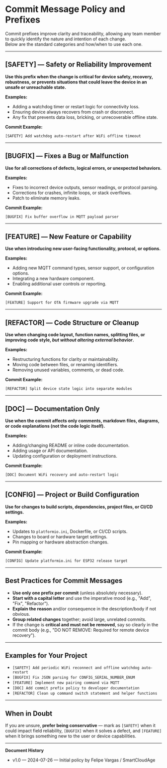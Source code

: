 # Commit Message Policy and Prefixes

Commit prefixes improve clarity and traceability, allowing any team member to quickly identify the nature and intention of each change.  
Below are the standard categories and how/when to use each one.

---

## [SAFETY] — Safety or Reliability Improvement

**Use this prefix when the change is critical for device safety, recovery, robustness, or prevents situations that could leave the device in an unsafe or unreachable state.**

**Examples:**
- Adding a watchdog timer or restart logic for connectivity loss.
- Ensuring device always recovers from crash or disconnect.
- Any fix that prevents data loss, bricking, or unrecoverable offline state.

**Commit Example:**
```
[SAFETY] Add watchdog auto-restart after WiFi offline timeout
```

---

## [BUGFIX] — Fixes a Bug or Malfunction

**Use for all corrections of defects, logical errors, or unexpected behaviors.**

**Examples:**
- Fixes to incorrect device outputs, sensor readings, or protocol parsing.
- Corrections for crashes, infinite loops, or stack overflows.
- Patch to eliminate memory leaks.

**Commit Example:**
```
[BUGFIX] Fix buffer overflow in MQTT payload parser
```

---

## [FEATURE] — New Feature or Capability

**Use when introducing new user-facing functionality, protocol, or options.**

**Examples:**
- Adding new MQTT command types, sensor support, or configuration options.
- Integrating a new hardware component.
- Enabling additional user controls or reporting.

**Commit Example:**
```
[FEATURE] Support for OTA firmware upgrade via MQTT
```

---

## [REFACTOR] — Code Structure or Cleanup

**Use when changing code layout, function names, splitting files, or improving code style, _but without altering external behavior_.**

**Examples:**
- Restructuring functions for clarity or maintainability.
- Moving code between files, or renaming identifiers.
- Removing unused variables, comments, or dead code.

**Commit Example:**
```
[REFACTOR] Split device state logic into separate modules
```

---

## [DOC] — Documentation Only

**Use when the commit affects only comments, markdown files, diagrams, or code explanations (not the code logic itself).**

**Examples:**
- Adding/changing README or inline code documentation.
- Adding usage or API documentation.
- Updating configuration or deployment instructions.

**Commit Example:**
```
[DOC] Document WiFi recovery and auto-restart logic
```

---

## [CONFIG] — Project or Build Configuration

**Use for changes to build scripts, dependencies, project files, or CI/CD settings.**

**Examples:**
- Updates to `platformio.ini`, Dockerfile, or CI/CD scripts.
- Changes to board or hardware target settings.
- Pin mapping or hardware abstraction changes.

**Commit Example:**
```
[CONFIG] Update platformio.ini for ESP32 release target
```

---

## Best Practices for Commit Messages

- **Use only one prefix per commit** (unless absolutely necessary).
- **Start with a capital letter** and use the imperative mood (e.g., "Add", "Fix", "Refactor").
- **Explain the reason** and/or consequence in the description/body if not obvious.
- **Group related changes** together; avoid large, unrelated commits.
- If the change is **critical and must not be removed**, say so clearly in the commit body (e.g., "DO NOT REMOVE: Required for remote device recovery").

---

## Examples for Your Project

- `[SAFETY] Add periodic WiFi reconnect and offline watchdog auto-restart`
- `[BUGFIX] Fix JSON parsing for CONFIG_SERIAL_NUMBER_ENUM`
- `[FEATURE] Implement new pairing command via MQTT`
- `[DOC] Add commit prefix policy to developer documentation`
- `[REFACTOR] Clean up command switch statement and helper functions`

---

## When in Doubt

If you are unsure, **prefer being conservative** — mark as `[SAFETY]` when it could impact field reliability, `[BUGFIX]` when it solves a defect, and `[FEATURE]` when it brings something new to the user or device capabilities.

---

**Document History**
- v1.0 — 2024-07-26 — Initial policy by Felipe Vargas / SmartCloudAge
